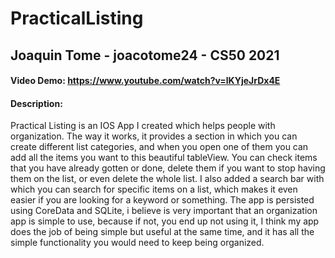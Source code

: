 # PracticalListing
## Joaquin Tome - joacotome24 - CS50 2021
#### Video Demo:  https://www.youtube.com/watch?v=lKYjeJrDx4E
#### Description:
Practical Listing is an IOS App I created which helps people with organization. The way it works, it provides a section in which you can create different list categories, and when you open one of them you can add all the items you want to this beautiful tableView. You can check items that you have already gotten or done, delete them if you want to stop having them on the list, or even delete the whole list. I also added a search bar with which you can search for specific items on a list, which makes it even easier if you are looking for a keyword or something. The app is persisted using CoreData and SQLite, i believe is very important that an organization app is simple to use, because if not, you end up not using it, I think my app does the job of being simple but useful at the same time, and it has all the simple functionality you would need to keep being organized.